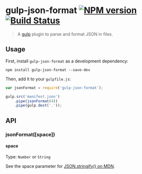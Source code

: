 # gulp-json-format [![NPM version][npm-image]][npm-url] [![Build Status][travis-image]][travis-url]
> A [gulp](https://github.com/gulpjs/gulp) plugin to parse and format JSON in files.

## Usage

First, install `gulp-json-format` as a development dependency:

```
npm install gulp-json-format --save-dev
```

Then, add it to your `gulpfile.js`:

```javascript
var jsonFormat = require('gulp-json-format');

gulp.src('manifest.json')
	.pipe(jsonFormat(4))
	.pipe(gulp.dest('.'));
```

## API

### jsonFormat([space])

#### space

Type: `Number` or `String`

See the space parameter for [JSON.stringify() on MDN](https://developer.mozilla.org/en-US/docs/Web/JavaScript/Reference/Global_Objects/JSON/stringify).

[npm-url]: https://www.npmjs.org/package/gulp-json-format
[npm-image]: https://badge.fury.io/js/gulp-json-format.svg

[travis-url]: https://travis-ci.org/Dragory/gulp-json-format
[travis-image]: https://api.travis-ci.org/Dragory/gulp-json-format.svg
